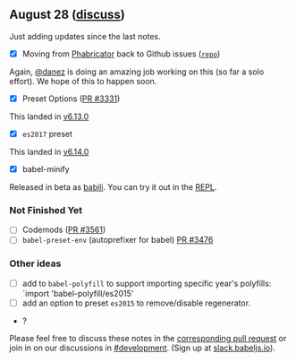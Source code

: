 ## August 28 ([discuss](https://github.com/babel/notes/pull/5))

Just adding updates since the last notes.

- [x] Moving from [Phabricator](https://phabricator.babeljs.io) back to Github issues ([`repo`](https://github.com/babel/phabricator-to-github))

Again, [@danez](https://github.com/danez) is doing an amazing job working on this (so far a solo effort). We hope of this to happen soon.

- [x] Preset Options ([PR #3331](https://github.com/babel/babel/pull/3331))

This landed in [v6.13.0](https://github.com/babel/babel/releases/tag/v6.13.0)

- [x] `es2017` preset

This landed in [v6.14.0](http://babeljs.io/blog/2016/08/24/6.14.0)

- [x] babel-minify

Released in beta as [babili](https://github.com/babel/babili). You can try it out in the [REPL](http://babeljs.io/repl/#?babili=true&evaluate=false&lineWrap=false&presets=react&experimental=false&loose=false&spec=false&code=class%20A%20%7B%0A%20%20%0A%7D%0A%0AA()%3B&playground=true).

### Not Finished Yet
- [ ] Codemods ([PR #3561](https://github.com/babel/babel/pull/3561))
- [ ] `babel-preset-env` (autoprefixer for babel) [PR #3476](https://github.com/babel/babel/pull/3476)

### Other ideas
- [ ] add to `babel-polyfill` to support importing specific year's polyfills: `import 'babel-polyfill/es2015'
- [ ] add an option to preset `es2015` to remove/disable regenerator.
- ?

Please feel free to discuss these notes in the [corresponding pull request](https://github.com/babel/notes/pull/1) or join in on our discussions in [#development](https://babeljs.slack.com/messages/development). (Sign up at [slack.babeljs.io](https://slack.babeljs.io/)).
